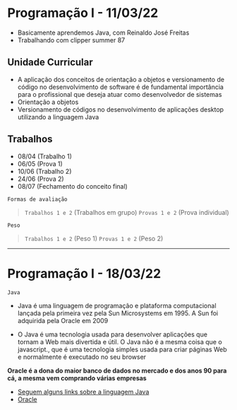 # Programação I - 11/03/22

-   Basicamente aprendemos Java, com Reinaldo José Freitas
-   Trabalhando com clipper summer 87

## Unidade Curricular

-   A aplicação dos conceitos de orientação a objetos e versionamento de código no desenvolvimento de software é de fundamental importância para o profissional que deseja atuar como desenvolvedor de sistemas
-   Orientação a objetos
-   Versionamento de códigos no desenvolvimento de aplicações desktop utilizando a linguagem Java

## Trabalhos

-   08/04 (Trabalho 1)
-   06/05 (Prova 1)
-   10/06 (Trabalho 2)
-   24/06 (Prova 2)
-   08/07 (Fechamento do conceito final)

`Formas de avaliação`

> `Trabalhos 1 e 2` (Trabalhos em grupo)
> `Provas 1 e 2` (Prova individual)

`Peso`

> `Trabalhos 1 e 2` (Peso 1)
> `Provas 1 e 2` (Peso 2)

---

# Programação I - 18/03/22

`Java`

- Java é uma linguagem de programação e plataforma
computacional lançada pela primeira vez pela Sun
Microsystems em 1995. A Sun foi adquirida pela
Oracle em 2009

- O Java é uma tecnologia usada para desenvolver
aplicações que tornam a Web mais divertida e útil. O
Java não é a mesma coisa que o javascript., que é
uma tecnologia simples usada para criar páginas Web
e normalmente é executado no seu browser

**Oracle é a dona do maior banco de dados no mercado e dos anos 90 para cá, a mesma vem comprando várias empresas**

- [Seguem alguns links sobre a linguagem Java](http://www.oracle.com/technetwork/java/)
- [Oracle](http://www.oracle.com/technetwork/java/)


